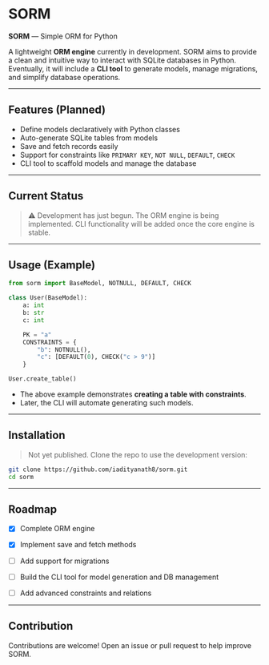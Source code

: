 # SORM

**SORM** — Simple ORM for Python  

A lightweight **ORM engine** currently in development. SORM aims to provide a clean and intuitive way to interact with SQLite databases in Python. Eventually, it will include a **CLI tool** to generate models, manage migrations, and simplify database operations.

---

## Features (Planned)

- Define models declaratively with Python classes  
- Auto-generate SQLite tables from models  
- Save and fetch records easily  
- Support for constraints like `PRIMARY KEY`, `NOT NULL`, `DEFAULT`, `CHECK`  
- CLI tool to scaffold models and manage the database  

---

## Current Status

> ⚠️ Development has just begun. The ORM engine is being implemented. CLI functionality will be added once the core engine is stable.  

---

## Usage (Example)

```python
from sorm import BaseModel, NOTNULL, DEFAULT, CHECK

class User(BaseModel):
    a: int
    b: str
    c: int

    PK = "a"
    CONSTRAINTS = {
        "b": NOTNULL(),
        "c": [DEFAULT(0), CHECK("c > 9")]
    }

User.create_table()
```

- The above example demonstrates **creating a table with constraints**.  
- Later, the CLI will automate generating such models.  

---

## Installation

> Not yet published. Clone the repo to use the development version:

```bash
git clone https://github.com/iadityanath8/sorm.git
cd sorm
```

---

## Roadmap

- [x] Complete ORM engine  
- [x] Implement save and fetch methods  
- [ ] Add support for migrations  
- [ ] Build the CLI tool for model generation and DB management  
- [ ] Add advanced constraints and relations  


---

## Contribution

Contributions are welcome! Open an issue or pull request to help improve SORM.